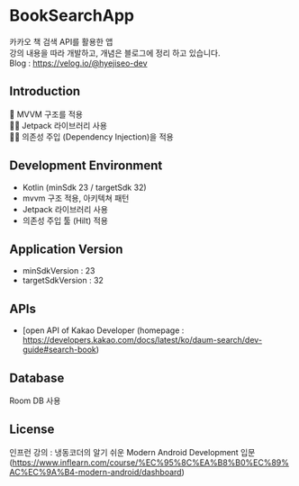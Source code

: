 # BookSearchApp
카카오 책 검색 API를 활용한 앱 <br /> 
강의 내용을 따라 개발하고, 개념은 블로그에 정리 하고 있습니다. <br />
Blog : https://velog.io/@hyejiseo-dev

## Introduction
🏃 MVVM 구조를 적용 <br />
🏃‍♀️ Jetpack 라이브러리 사용 <br />
🏃‍♀️ 의존성 주입 (Dependency Injection)을 적용 <br />

## Development Environment
- Kotlin (minSdk 23 / targetSdk 32)
- mvvm 구조 적용, 아키텍쳐 패턴 
- Jetpack 라이브러리 사용
- 의존성 주입 툴 (Hilt) 적용

## Application Version
- minSdkVersion : 23
- targetSdkVersion : 32

## APIs
- [open API of Kakao Developer (homepage : https://developers.kakao.com/docs/latest/ko/daum-search/dev-guide#search-book) <br />

## Database 
Room DB 사용

## License
인프런 강의 : 냉동코더의 알기 쉬운 Modern Android Development 입문
(https://www.inflearn.com/course/%EC%95%8C%EA%B8%B0%EC%89%AC%EC%9A%B4-modern-android/dashboard)
